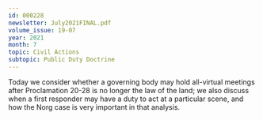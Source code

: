 ```yaml
---
id: 000228
newsletter: July2021FINAL.pdf
volume_issue: 19-07
year: 2021
month: 7
topic: Civil Actions
subtopic: Public Duty Doctrine
---
```


Today we consider whether a governing body may hold all-virtual meetings after Proclamation 20-28 is no longer the law of the land; we also discuss when a first responder may have a duty  to act at a particular scene, and how the Norg case is very important in that analysis.